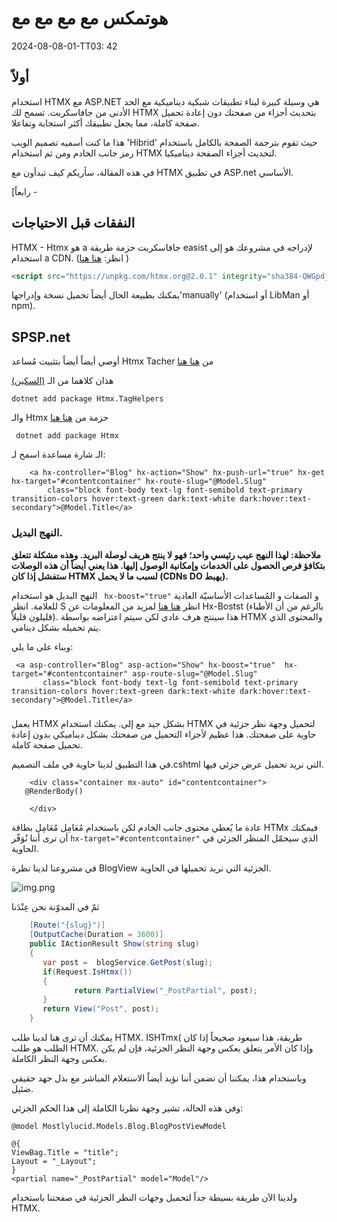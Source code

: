 # هوتمكس مع مع مع مع

<datetime class="hidden">2024-08-08-01-TT03: 42</datetime>

<!--category-- ASP.NET, HTMX -->
## أولاً

استخدام HTMX مع ASP.NET هي وسيلة كبيرة لبناء تطبيقات شبكية ديناميكية مع الحد الأدنى من جافاسكربت. تسمح لك HTMX بتحديث أجزاء من صفحتك دون إعادة تحميل صفحة كاملة، مما يجعل تطبيقك أكثر استجابة وتفاعلا.

هذا ما كنت أسميه تصميم الويب 'Hibrid' حيث تقوم بترجمة الصفحة بالكامل باستخدام رمز جانب الخادم ومن ثم استخدام HTMX لتحديث أجزاء الصفحة ديناميكيا.

في هذه المقالة، سأريكم كيف تبدأون مع HTMX في تطبيق ASP.net الأساسي.

[رابعاً -

## النفقات قبل الاحتياجات

HTMX - Htmx هو a جافاسكربت حزمة طريقة easist لإدراجه في مشروعك هو إلى استخدام a CDN. (انظر: [هنا هنا](https://htmx.org/docs/#installing) )

```html
<script src="https://unpkg.com/htmx.org@2.0.1" integrity="sha384-QWGpdj554B4ETpJJC9z+ZHJcA/i59TyjxEPXiiUgN2WmTyV5OEZWCD6gQhgkdpB/" crossorigin="anonymous"></script>
```

يمكنك بطبيعة الحال أيضاً تحميل نسخة وإدراجها'manually' (أو استخدام LibMan أو npm).

## SPSP.net

أوصي أيضاً أيضاً بتثبيت مُساعد Htmx Tacher من [هنا هنا](https://github.com/khalidabuhakmeh/Htmx.Net)

هذان كلاهما من الـ [(السكين)
](https://mastodon.social/@khalidabuhakmeh@mastodon.social)

```shell
dotnet add package Htmx.TagHelpers
```

والـ Htmx حزمة من [هنا هنا](https://www.nuget.org/packages/Htmx/)

```shell
 dotnet add package Htmx
```

الـ شارة مساعدة اسمح لـ:

```razor
    <a hx-controller="Blog" hx-action="Show" hx-push-url="true" hx-get hx-target="#contentcontainer" hx-route-slug="@Model.Slug"
        class="block font-body text-lg font-semibold text-primary transition-colors hover:text-green dark:text-white dark:hover:text-secondary">@Model.Title</a>
```

### النهج البديل.

**ملاحظة: لهذا النهج عيب رئيسي واحد؛ فهو لا ينتج هريف لوصلة البريد. وهذه مشكلة تتعلق بتكافؤ فرص الحصول على الخدمات وإمكانية الوصول إليها. هذا يعني أيضاً أن هذه الوصلات ستفشل إذا كان HTMX لسبب ما لا يحمل (CDNs DO يهبط).**

النهج البديل هو استخدام ` hx-boost="true"` و الصفات و المُساعدات الأساسيّة العادية للعلامة. انظر S انظر  [هنا هنا](https://htmx.org/docs/#hx-boost) لمزيد من المعلومات عن Hx-Bostst (بالرغم من أن الأطباء قليلون قليلاً).
هذا سينتج هرف عادي لكن سيتم اعتراضه بواسطة HTMX والمحتوى الذي يتم تحميله بشكل دينامي.

وبناء على ما يلي:

```razor
 <a asp-controller="Blog" asp-action="Show" hx-boost="true"  hx-target="#contentcontainer" asp-route-slug="@Model.Slug"
       class="block font-body text-lg font-semibold text-primary transition-colors hover:text-green dark:text-white dark:hover:text-secondary">@Model.Title</a>
```

### 

يعمل HTMX بشكل جيد مع إلى. يمكنك استخدام HTMX لتحميل وجهة نظر جزئية في حاوية على صفحتك. هذا عظيم لأجزاء التحميل من صفحتك بشكل ديناميكي بدون إعادة تحميل صفحة كاملة.

في هذا التطبيق لدينا حاوية في ملف التصميم.cshtml التي نريد تحميل عرض جزئي فيها.

```razor
    <div class="container mx-auto" id="contentcontainer">
   @RenderBody()

    </div>
```

عادة ما يُعطي محتوى جانب الخادم لكن باستخدام مُعَامِل مُعَامِل بطاقة HTMx فيمكنك أن ترى أننا نُوَفّر `hx-target="#contentcontainer"` الذي سيحمّل المنظر الجزئي في الحاوية.

في مشروعنا لدينا نظرة BlogView الجزئية التي نريد تحميلها في الحاوية.

![img.png](project.png)

ثمّ في المدوّنة نحن عِنْدَنا

```csharp
    [Route("{slug}")]
    [OutputCache(Duration = 3600)]
    public IActionResult Show(string slug)
    {
       var post =  blogService.GetPost(slug);
       if(Request.IsHtmx())
       {
              return PartialView("_PostPartial", post);
       }
       return View("Post", post);
    }
```

يمكنك أن ترى هنا لدينا طلب HTMX. ISHTmx( طريقة، هذا سيعود صحيحاً إذا كان الطلب هو طلب HTMX. وإذا كان الأمر يتعلق بعكس وجهة النظر الجزئية، فإن لم يكن بعكس وجهة النظر الكاملة.

وباستخدام هذا، يمكننا أن نضمن أننا نؤيد أيضاً الاستعلام المباشر مع بذل جهد حقيقي ضئيل.

وفي هذه الحالة، تشير وجهة نظرنا الكاملة إلى هذا الحكم الجزئي:

```razor
@model Mostlylucid.Models.Blog.BlogPostViewModel

@{
ViewBag.Title = "title";
Layout = "_Layout";
}
<partial name="_PostPartial" model="Model"/>
```

ولدينا الآن طريقة بسيطة جداً لتحميل وجهات النظر الجزئية في صفحتنا باستخدام HTMX.